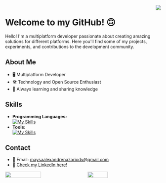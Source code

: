 <img src="cat.gif" style="max-width: 50%; height: auto; display: block;" align="right">


 <h1>Welcome to my GitHub! 🙃</h1>

Hello! I'm a multiplatform developer passionate about creating amazing solutions for different platforms. Here you'll find some of my projects, experiments, and contributions to the development community.

## About Me

- 🖥️ Multiplatform Developer
- 🛠️ Technology and Open Source Enthusiast
- 🌱 Always learning and sharing knowledge

## Skills
- **Programming Languages:** <br> [![My Skills](https://skillicons.dev/icons?i=cs,java,js,mysql,php,python,mysql)](https://skillicons.dev)
- **Tools:** <br> [![My Skills](https://skillicons.dev/icons?i=figma,vscode,visualstudio,git,pycharm)](https://skillicons.dev)

## Contact

- 📧 Email: maysaalexandrenazariodv@gmail.com
- 💼 <a href="https://www.linkedin.com/in/maysa-alexandre-nazario-61aa7a272/" target="_blank">Check my LinkedIn here!</a>

<div style="display: flex;">
  <img src="https://github-readme-stats.vercel.app/api?username=maysanazario&show_icons=true&theme=radical" style="width: 48%; margin-right: 5%;">
  <img src="https://github-readme-stats.vercel.app/api/top-langs/?username=maysanazario&layout=compact&theme=radical" style="width: 36%;">
</div>
